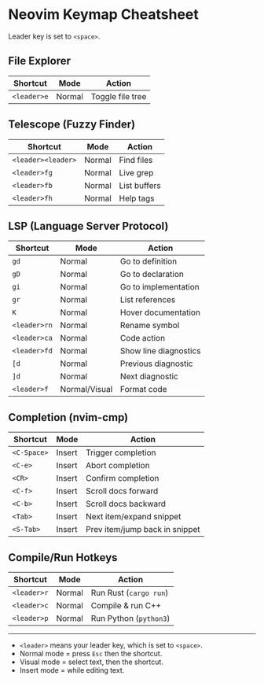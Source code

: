 # Neovim Keymap Cheatsheet

Leader key is set to `<space>`.

## File Explorer
| Shortcut         | Mode   | Action           |
|------------------|--------|------------------|
| `<leader>e`      | Normal | Toggle file tree |

## Telescope (Fuzzy Finder)
| Shortcut             | Mode   | Action         |
|----------------------|--------|----------------|
| `<leader><leader>`   | Normal | Find files     |
| `<leader>fg`         | Normal | Live grep      |
| `<leader>fb`         | Normal | List buffers   |
| `<leader>fh`         | Normal | Help tags      |

## LSP (Language Server Protocol)
| Shortcut         | Mode         | Action                  |
|------------------|--------------|-------------------------|
| `gd`             | Normal       | Go to definition        |
| `gD`             | Normal       | Go to declaration       |
| `gi`             | Normal       | Go to implementation    |
| `gr`             | Normal       | List references         |
| `K`              | Normal       | Hover documentation     |
| `<leader>rn`     | Normal       | Rename symbol           |
| `<leader>ca`     | Normal       | Code action             |
| `<leader>fd`     | Normal       | Show line diagnostics   |
| `[d`             | Normal       | Previous diagnostic     |
| `]d`             | Normal       | Next diagnostic         |
| `<leader>f`      | Normal/Visual| Format code             |

## Completion (nvim-cmp)
| Shortcut     | Mode   | Action                        |
|--------------|--------|-------------------------------|
| `<C-Space>`  | Insert | Trigger completion            |
| `<C-e>`      | Insert | Abort completion              |
| `<CR>`       | Insert | Confirm completion            |
| `<C-f>`      | Insert | Scroll docs forward           |
| `<C-b>`      | Insert | Scroll docs backward          |
| `<Tab>`      | Insert | Next item/expand snippet      |
| `<S-Tab>`    | Insert | Prev item/jump back in snippet|

## Compile/Run Hotkeys
| Shortcut     | Mode   | Action                  |
|--------------|--------|-------------------------|
| `<leader>r`  | Normal | Run Rust (`cargo run`)  |
| `<leader>c`  | Normal | Compile & run C++       |
| `<leader>p`  | Normal | Run Python (`python3`)  |

---
- `<leader>` means your leader key, which is set to `<space>`.
- Normal mode = press `Esc` then the shortcut.
- Visual mode = select text, then the shortcut.
- Insert mode = while editing text.
